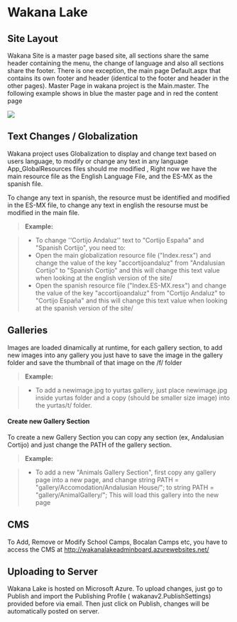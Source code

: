 Wakana Lake
===================

Site Layout
-------------
Wakana Site is a master page based site, all sections share the same header containing the menu, the change of language and also all sections share the footer.
There is one exception, the main page Default.aspx that contains its own footer and header (identical to the footer and header in the other pages). Master Page in wakana project is the Main.master. The following example shows in blue the master page and in red the content page

![](https://i.imgur.com/BfxSCWQ.jpgg)



Text Changes / Globalization
-------------
Wakana project uses Globalization to display and change text based on users language, to modify or change any text in any language App_GlobalResources files should me modified , Right now we have the main resource file as the English Language File, and the ES-MX as the spanish file.

To change any text in spanish, the resource must be identified and modified in the ES-MX file, to change any text in english the resourse must be modified in the main file.


> **Example:**

> - To change ''Cortijo Andaluz'' text to "Cortijo España" and "Spanish Cortijo", you need to:
> - Open the main globalization resource file ("Index.resx") and change the value of the key "accortijoandaluz" from "Andalusian Cortijo" to "Spanish Cortijo" and this will change this text value when looking at the english version of the site/
> - Open the spanish resource file ("Index.ES-MX.resx") and change the value of the key "accortijoandaluz" from "Cortijo Andaluz" to "Cortijo España" and this will change this text value when looking at the spanish version of the site/
> 

Galleries
-------------

Images are loaded dinamically at runtime,  for each gallery section, to add new images into any gallery you just have to save the image in the gallery folder and save the thumbnail of that image on the /f/ folder

> **Example:**

> - To add a newimage.jpg to yurtas gallery, just place newimage.jpg inside yurtas folder and a copy (should be smaller size image) into the yurtas/t/ folder.

#### <i class="icon-file"></i> Create new Gallery Section

To create a new Gallery Section you can copy any section (ex, Andalusian Cortijo) and just change the PATH of the gallery section.



> **Example:**

> - To add a new "Animals Gallery Section", first copy any gallery page into a new page, and change         string PATH = "gallery/Accomodation/Andalusian House/"; to         string PATH = "gallery/AnimalGallery/";
>This will load this gallery into the new page


CMS
-------------

To Add, Remove or Modify School Camps, Bocalan Camps etc, you have to access the CMS at http://wakanalakeadminboard.azurewebsites.net/



Uploading to Server
-------------

Wakana Lake is hosted on Microsoft Azure.
To upload changes, just go to Publish and import the Publishing Profile (
wakanav2.PublishSettings) provided before via email. Then just click on Publish, changes will be automatically posted on server.
